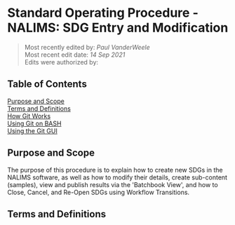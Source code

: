 # Standard Operating Procedure - NALIMS: SDG Entry and Modification

>Most recently edited by: *Paul VanderWeele*  
>Most recent edit date: *14 Sep 2021*  
>Edits were authorized by:  

## Table of Contents

[Purpose and Scope](#purpose-and-scope)  
[Terms and Definitions](#terms-and-definitions)  
[How Git Works](#how-git-works)  
[Using Git on BASH](#using-git-on-bash)  
[Using the Git GUI](#using-the-git-gui)

## Purpose and Scope

The purpose of this procedure is to explain how to create new SDGs in the NALIMS software, as well as how to modify their details, create sub-content (samples), view and publish results via the 'Batchbook View', and how to Close, Cancel, and Re-Open SDGs using Workflow Transitions.

## Terms and Definitions
